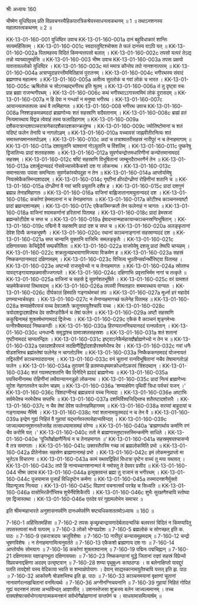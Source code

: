 श्रीः
अध्यायः 160

भीष्मेण युधिष्ठिरम् प्रति विप्रवचनस्यैहिकपारत्रिकश्रेयस्साधनत्वकथनम् ॥ 1 ॥ तथाऽनशनस्य महातपस्त्वकथनम् ॥ 2 ॥

KK-13-01-160-001	युधिष्ठिर उवाच 
KK-13-01-160-001a	दानं बहुविधाकारं शान्तिः सत्यमहिंसितम् ।
KK-13-01-160-001c	स्वदारतुष्टिश्चोक्ता ते फलं दानस्य वाऽपि यत् ॥
KK-13-01-160-002a	पितामहस्य विदितं किमन्यत्तपसो बलात् ।
KK-13-01-160-002c	तपसो यत्परं तेऽद्य तन्नो व्याख्यातुमर्हसि ॥
KK-13-01-160-003	भीष्म उवाच 
KK-13-01-160-003a	तपसः प्रक्षयो यावत्तावल्लोको युधिष्ठिर ।
KK-13-01-160-003c	मतं ममात्र कौन्तेय तपो नानशनात्परम् ॥
KK-13-01-160-004a	अत्राप्युदाहरन्तीममितिहासं पुरातनम् ।
KK-13-01-160-004c	भगीरथस्य संवादं ब्रह्मणश्च महात्मनः ॥
KK-13-01-160-005a	अतीत्य सुरलोकं च गवां लोकं च भारत ।
KK-13-01-160-005c	ऋषिलोकं च सोऽगच्छद्भगीरथ इति श्रुतम् ॥
KK-13-01-160-006a	तं तु दृष्ट्वा वचः प्राह ब्रह्मा राजन्भगीरथम् ।
KK-13-01-160-006c	कथं भगीरथाऽऽगास्त्वमिमं लोकं दुरासदम् ॥
KK-13-01-160-007a	न हि देवा न गन्धर्वा न मनुष्या भगीरथ ।
KK-13-01-160-007c	आयान्त्यतप्ततपसः कथं वै त्वमिहागतः ॥
KK-13-01-160-008	भगीरथ उवाच 
KK-13-01-160-008a	निश्शङ्कमन्नमददां ब्राह्मणोभ्यः शतं सहस्राणि सदैवतानाम् ।
KK-13-01-160-008c	ब्राह्मं व्रतं नित्यमास्थाय विद्वन्न त्वेवाहं तस्य फलादिहागाम् ॥
KK-13-01-160-009a	दशैकरात्रान्दशपञ्चरात्रानेकादशैकादशकान्क्रतूंश्च ।
KK-13-01-160-009c	ज्योतिष्टोमानां च शतं यदिष्टं फलेन तेनापि च नागतोऽहम् ॥
KK-13-01-160-010a	यच्चावसं जाह्नवीतीरनित्यः शतं समास्तप्यमानस्तपोऽहम् ।
KK-13-01-160-010c	अदां च तत्राश्वतरीसहस्रं नारीपुरं न च तेनाहमागाम् ॥
KK-13-01-160-011a	दशायुतानि चाश्वानां गोऽयुतानि च विंशतिम् ।
KK-13-01-160-011c	पुष्करेषु द्विजातिभ्यः प्रादां शतसहस्रशः ॥
KK-13-01-160-012a	सुवर्णचन्द्रोत्तमधारिणीनां कन्योत्तमानामददं सहस्रम् ।
KK-13-01-160-012c	षष्टिं सहस्राणि विभूषितानां जाम्बूनदैराभरणैर्न तेन ॥
KK-13-01-160-013a	दशार्बुदान्यददं गोसवेज्यास्वेकैकशो दश गा लोकनाथ ।
KK-13-01-160-013c	समानवत्साः पयसा समन्विताः सुवर्णकांस्योपदुहा न तेन ॥
KK-13-01-160-014a	आप्तोर्यामेषु नियतमेकैकस्मिन्दशाददम् ।
KK-13-01-160-014c	गृष्टीनां क्षीरदोग्ध्रीणां रोहिणीनां शतानि च ॥
KK-13-01-160-015a	दोग्ध्रीणां वै गवां चापि प्रयुतानि दशैव ह ।
KK-13-01-160-015c	प्रादां दशगुणं ब्रह्मन्न तेनाहमिहागतः ॥
KK-13-01-160-016a	वाजिनां बाह्लिजातानामयुतान्यददं दश ।
KK-13-01-160-016c	कर्काणां हेममालानां न च तेनाहमागतः ॥
KK-13-01-160-017a	कोटीश्च काञ्चनस्याष्टौ प्रादां ब्रह्मन्दशान्वहम् ।
KK-13-01-160-017c	एकैकस्मिन्क्रतौ तेन फलेनाहं न चागतः ॥
KK-13-01-160-018a	वाजिनां श्यामकर्णानां हरितानां पितामह ।
KK-13-01-160-018c	प्रादां हेमस्रजां ब्रह्मन्कोटीर्दश च सप्त च ॥
KK-13-01-160-019a	ईषादन्तान्महाकायान्काञ्चनस्रग्विभूषितान् ।
KK-13-01-160-019c	पद्मिनो वै सहस्राणि प्रादां दश च सप्त च ॥
KK-13-01-160-020a	अलङ्कृतानां देवेश दिव्यैः कनकभूषणैः ।
KK-13-01-160-020c	रथानां काञ्चनाङ्गानां सहस्राण्यददं दश ॥
KK-13-01-160-021a	सप्त चान्यानि युक्तानि वाजिभिः समलङ्कृतैः ।
KK-13-01-160-021c	दक्षिणावयवाः केचिद्वेदैर्ये सम्प्रकीर्तिताः ॥
KK-13-01-160-022a	वाजपेयेषु दशसु प्रादां तेष्वपि चाप्यहम् ।
KK-13-01-160-022c	शक्रतुल्यप्रभावाणामिज्यया विक्रमेण ह ॥
KK-13-01-160-023a	सहस्रं निष्ककण्ठानामददं दक्षिणामहम् ।
KK-13-01-160-023c	विजित्य भूपतीन्सर्वानर्थैरिष्ट्वा पितामह ।
KK-13-01-160-023e	अष्टभ्यो राजसूयेभ्यो न च तेनाहमागतः ॥
KK-13-01-160-024a	स्रोतश्च यावद्गङ्गायाश्छन्नमासीज्जगत्पते ।
KK-13-01-160-024c	दक्षिणाभिः प्रवृत्ताभिर्मम नागां च तत्कृते ॥
KK-13-01-160-025a	वाजिनां च सहस्रे द्वे सुवर्णशतभूषिते ।
KK-13-01-160-025c	वरं ग्रामशतं चाहमेकैकस्यां तिथावदाम् ॥
KK-13-01-160-026a	तपस्वी नियताहारः शममास्थाय वाग्यतः ।
KK-13-01-160-026c	दीर्घकालं हिमवति गङ्गार्थमचरं तपः ॥
KK-13-01-160-027a	मूर्ध्ना हरं महादेवं प्रणम्याभ्यर्चयन्नृपः ।
KK-13-01-160-027c	न तेनाप्यहमागच्छं फलेनेह पितामह ॥
KK-13-01-160-028a	शम्याक्षेपैरयजं यच्च देवाञ्शतैः क्रतूनामयुतैश्चापि यच्च ।
KK-13-01-160-028c	त्रयोदशद्वादशाहैश्च देव सपौण्डरीकैर्न च तेषां फलेन ॥
KK-13-01-160-029a	अष्टौ सहस्राणि ककुद्मिनामहं शुक्लर्षभाणामददं द्विजेभ्यः ।
KK-13-01-160-029c	एकैकं वै काञ्चनं शृङ्गमेभ्यः पत्नीश्चैषामददं निष्ककण्ठीः ॥
KK-13-01-160-030a	हिरण्यरत्ननिचयानददं रत्नपर्वतान् ।
KK-13-01-160-030c	धनधान्यैः समृद्धांश्च ग्रामाञ्शतसहस्रशः ॥
KK-13-01-160-031a	शतं शतानां गृष्टीनामददं चाप्यतन्द्रितः ।
KK-13-01-160-031c	इष्ट्वाऽनेकैर्महायज्ञैर्ब्राह्मणेभ्यो न तेन च ॥
KK-13-01-160-032a	एकादशाहैरयजं सदक्षिणैर्द्विर्द्वादशाहैरश्वमेधैश्च देव ।
KK-13-01-160-032c	गवां धनैः षोडशभिश्च ब्रह्मंस्तेषां फलेनेह न चागतोऽस्मि ॥
KK-13-01-160-033a	निष्कैककण्ठमददं योजनायतं तद्विस्तीर्णं काञ्चनपादपानाम् ।
KK-13-01-160-033c	वनं चूतानां रत्नविभूषितानां नचैव तेषामागतोऽहं फलेन ॥
KK-13-01-160-034a	तुरायणं हि व्रतमप्यधृष्यमक्रोधनोऽकरवं त्रिंशदब्दान् ।
KK-13-01-160-034c	शतं गवामष्टशतानि चैव दिनेदिने ह्यददं ब्राह्मणेभ्यः ॥
KK-13-01-160-035a	पयस्विनीनामथ रोहिणीनां तथैवान्याननडुहो लोकनाथ ।
KK-13-01-160-035c	प्रादां नित्यं ब्राह्मणेभ्यः सुरेश नेहागतस्तेन फलेन चाहम् ॥
KK-13-01-160-036a	'शम्याक्षेपेण पृथिवीं त्रिधा पर्यचरं यजन् ।'
KK-13-01-160-036c	त्रिंशदग्नीनहं ब्रह्मन्नयजं यच्च नित्यदा ।
KK-13-01-160-036e	अष्टाभिः सर्वमेधैश्च नरमेधैश्च सप्तभिः ॥
KK-13-01-160-037a	दशभिर्विश्वजिद्भिश्च शतैरष्टादशोत्तरैः ।
KK-13-01-160-037c	न चैव तेषां देवेश फलेनाहमिहागमम् ॥
KK-13-01-160-038a	सरय्वां बाहुदायां च गङ्गायामथ नैमिषे ।
KK-13-01-160-038c	गवां शतानामयुतमददं न च तेन वै ॥
KK-13-01-160-039a	इन्द्रेण गुह्यं निहितं वै गुहायां यद्भार्गवस्तपसेहाभ्यविन्दत् ।
KK-13-01-160-039c	जाज्वल्यमानमुशनस्तेजसेह तत्साधयामासमहं वरेण्य ॥
KK-13-01-160-040a	'ब्राह्मणार्थाय कर्माणि रणं चैव करोमि यत् ।'
KK-13-01-160-040c	ततो मे ब्राह्मणास्तुष्टास्तस्मिन्कर्मणि साधिते ।
KK-13-01-160-040e	'पूजितैर्ब्राह्मणैर्नित्यं न च तेनाहमागतः ॥'
KK-13-01-160-041a	सहस्रमृषयश्चासन्ये वै तत्र समागताः ।
KK-13-01-160-041c	उक्तस्तैरस्मि गच्छ त्वं ब्रह्मलोकमिति प्रभो ॥
KK-13-01-160-042a	प्रीतेनोक्तः सहस्रेण ब्राह्मणानामहं प्रभो ।
KK-13-01-160-042c	इमं लोकमनुप्राप्तो मा भूत्तेऽत्र विचारणा ॥
KK-13-01-160-043a	कामं यथावद्विहितं विधात्रा पृष्टेन वाच्यं तु मया यथावत् ।
KK-13-01-160-043c	तपो हि नान्यच्चानशनान्मतं मे नमोस्तु ते देववर प्रसीद ॥
KK-13-01-160-044	भीष्म उवाच 
KK-13-01-160-044a	इत्युक्तवन्तं ब्रह्मा तु राजानं स भगीरथम् ।
KK-13-01-160-044c	पूजयामास पूजार्हं विधिदृष्टेन कर्मणा ॥
KK-13-01-160-045a	तस्मादनशनैर्युक्तो विप्रान्पूजय नित्यदा ।
KK-13-01-160-045c	विप्राणां वचनात्सर्वं परत्रेह च सिध्यति ॥
KK-13-01-160-046a	वासोभिरन्नैर्गोभिश्च शुभैर्नैवेशिकैरपि ।
KK-13-01-160-046c	शुभैः सुरक्षणैश्चापि स्तोष्या एव द्विजास्तथा ।
KK-13-01-160-046e	एतदेव परं गुह्यमलोभेन समाचर ॥ 

इति श्रीमन्महाभारते अनुशासनपर्वणि दानधर्मपर्वणि षष्ट्यधिकशततमोऽध्यायः ॥ 160 ॥

7-160-1 अहिंसितमहिंसा ॥ 7-160-2 तपसः कृच्छ्रचान्द्रायणादेर्बलादन्यत्किं बलवत्तरं विदितं न किमप्यपितु तपसस्तपसां मध्ये यत्परम् ॥ 7-160-3 लोको भोग्यप्रदेशः ॥ 7-160-5 ब्रह्मलोकं च सोगच्छत् इति क. पाठः ॥ 7-160-9 एकरात्रादयः क्रतुविशेषाः ॥ 7-160-10 नारीपुरं कन्यासमूहमदाम् ॥ 7-160-12 चन्द्रो भूषणविशेषः । न तेनाहमागामित्यनुवर्तते ॥ 7-160-13 एकैकशो ब्राह्मणाय दश गाः ॥ 7-160-14 आप्तोर्यामः सोमयागः ॥ 7-160-16 कर्काणां शुक्लाश्वानाम् ॥ 7-160-19 पद्मिनः पद्मचिह्नान् ॥ 7-160-21 दक्षिणारूपा यज्ञाङ्गभूता दक्षिणावयवाः ॥ 7-160-23 निष्ककण्ठानां युद्धे जितानां राज्ञां सहस्रं विप्रेभ्यो विप्रवचनाद्दक्षिणा अददम् उत्सृष्टवान् ॥ 7-160-28 शम्या पृथुबुध्नः काष्ठदण्डः । स बलेनाक्षिप्तो यावद्दूरं पतति तावद्देशो यस्य वेदिकाया भवति स शम्याक्षेपोयागः । देवान् साद्यस्कानामयुतैश्चापि यत्तत् इति झ. पाठः ॥ 7-160-32 आर्कायणैः षोडशभिश्च इति झ. पाठः ॥ 7-160-33 काञ्चनमयानां वृक्षाणां चूतानां नानावर्णरत्नखचितानां वनमित्यर्थः ॥ 7-160-36 अग्नीनग्निचयनानि ॥ 7-160-39 गुहायां निहितं गोपितं गुह्यं यदनशनं तपसा अभ्यविन्दत् आज्ञासीत् । उशनस्तेजसा शुक्रस्य बलेन जाज्वल्यमानम् । तच्च वाक्यशेषात्सर्वभोगत्यागात्मकमनशनं सर्वभोगैर्ब्राह्मणानां सन्तर्पणं च । साधयामासमित्यार्षम् ॥
